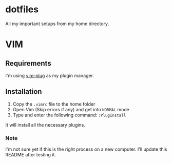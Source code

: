 # dotfiles
All my important setups from my home directory.

# VIM

## Requirements

I'm using [vim-plug](https://github.com/junegunn/vim-plug) as my plugin manager.

## Installation

1. Copy the `.vimrc` file to the home folder
2. Open Vim (Skip errors if any) and get into `NORMAL` mode
3. Type and enter the following command: `:PlugInstall`

It will install all the necessary plugins.

### Note

I'm not sure yet if this is the right process on a new computer. I'll update
this README after testing it.
